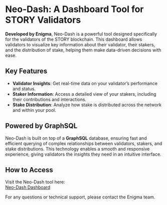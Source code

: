 # Neo-Dash: A Dashboard Tool for STORY Validators

**Developed by Enigma**, Neo-Dash is a powerful tool designed specifically for the validators of the STORY blockchain. This dashboard allows validators to visualize key information about their validator, their stakers, and the distribution of stake, helping them make data-driven decisions with ease.

## Key Features

- **Validator Insights**: Get real-time data on your validator’s performance and status.
- **Staker Information**: Access a detailed view of your stakers, including their contributions and interactions.
- **Stake Distribution**: Analyze how stake is distributed across the network and within your pool.

## Powered by GraphSQL

Neo-Dash is built on top of a **GraphSQL** database, ensuring fast and efficient querying of complex relationships between validators, stakers, and stake distributions. This technology enables a smooth and responsive experience, giving validators the insights they need in an intuitive interface.

## How to Access

Visit the Neo-Dash tool here:  
[Neo-Dash Dashboard](https://neo-dash.enigma-validator.com)


For any questions or technical support, please contact the Enigma team.
